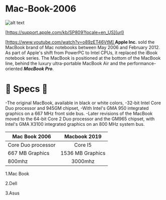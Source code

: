 # Mac-Book-2006
 
![alt text](https://github.com/JADHAMMOUDEH/Mac-Book-2008/assets/156061062/aade04ad-9d45-44da-8794-fd80351758ed)

[https://support.apple.com/kb/SP809?locale=en_US](url)

[[https://www.youtube.com/watch?v=o89zET46VtM]
](url)
**Apple Inc.** sold the MacBook brand of Mac notebooks between May 2006 and February 2012. As part of Apple's shift from PowerPC to Intel CPUs, it replaced the iBook notebook series. The MacBook is positioned at the bottom of the MacBook line, behind the luxury ultra-portable MacBook Air and the performance-oriented ***MacBook Pro***. 



# 💫 Specs 💫 
-The original MacBook, available in black or white colors,
-32-bit Intel Core Duo processor and 945GM chipset, 
-With Intel's GMA 950 integrated graphics on a 667 MHz front side bus. 
-Later revisions of the MacBook moved to the 64-bit Core 2 Duo processor and the GM965 chipset, with Intel's GMA X3100 integrated graphics on an 800 MHz system bus.

| Mac Book 2006| Macbook 2019        
| ------------- |:-------------:| 
|Core Duo processor| Core I5 | 
| 667 MB Graphics    | 1536 MB Graphics     |   
| 800mhz | 3000mhz      |    

1.Mac Book

2.Dell

3.Asus
